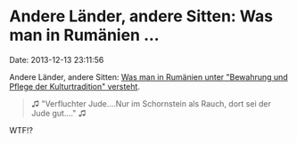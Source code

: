 Andere Länder, andere Sitten: Was man in Rumänien \...
======================================================

Date: 2013-12-13 23:11:56

Andere Länder, andere Sitten: [Was man in Rumänien unter \"Bewahrung und
Pflege der Kulturtradition\"
versteht](http://www.tagesschau.de/ausland/rumaenien-lied100.html).

> ♫ \"Verfluchter Jude....Nur im Schornstein als Rauch, dort sei der
> Jude gut....\" ♫

WTF!?
